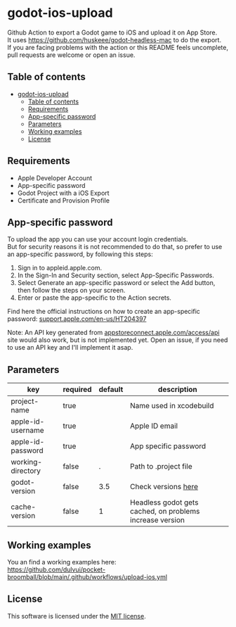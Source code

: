 # godot-ios-upload
Github Action to export a Godot game to iOS and upload it on App Store.  
It uses https://github.com/huskeee/godot-headless-mac to do the export.  
If you are facing problems with the action or this README feels uncomplete, pull requests are welcome or open an issue.

## Table of contents
- [godot-ios-upload](#godot-ios-upload)
  - [Table of contents](#table-of-contents)
  - [Requirements](#requirements)
  - [App-specific password](#app-specific-password)
  - [Parameters](#parameters)
  - [Working examples](#working-examples)
  - [License](#license)


## Requirements
 - Apple Developer Account
 - App-specific password
 - Godot Project with a iOS Export
 - Certificate and Provision Profile


## App-specific password
To upload the app you can use your account login credentials.  
But for security reasons it is not recommended to do that, so prefer to use an app-specific password, by following this steps:
1. Sign in to appleid.apple.com.
2. In the Sign-In and Security section, select App-Specific Passwords.
3. Select Generate an app-specific password or select the Add button, then follow the steps on your screen.
4. Enter or paste the app-specific to the Action secrets.

Find here the official instructions on how to create an app-specific password:
[support.apple.com/en-us/HT204397](https://support.apple.com/en-us/HT204397)

Note: An API key generated from [appstoreconnect.apple.com/access/api](https://appstoreconnect.apple.com/access/api) site would also work, but is not implemented yet. Open an issue, if you need to use an API key and I'll implement it asap.


## Parameters
| key | required | default | description |
| ----|----------|---------|-------------|
| project-name | true |  | Name used in xcodebuild |
| apple-id-username | true |   | Apple ID email |
| apple-id-password | true |   | App specific password |
| working-directory | false | . | Path to .project file |
| godot-version | false | 3.5 | Check versions [here](https://github.com/huskeee/godot-headless-mac/releases) |
| cache-version | false | 1 | Headless godot gets cached, on problems increase version |

## Working examples
You an find a working examples here:  
https://github.com/dulvui/pocket-broomball/blob/main/.github/workflows/upload-ios.yml

## License
This software is licensed under the [MIT license](LICENSE).